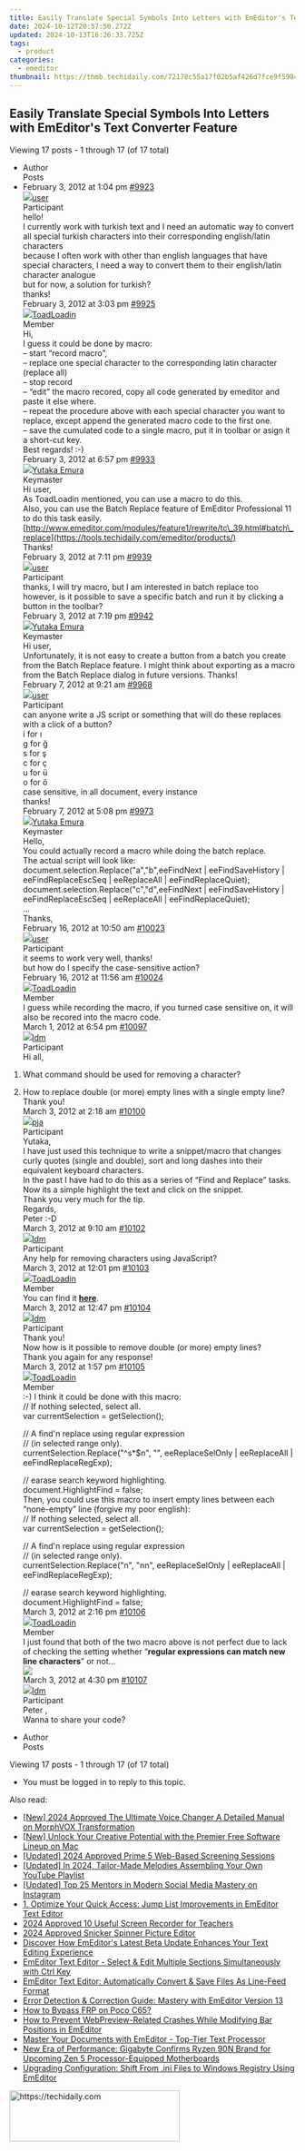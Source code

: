 ```yaml
---
title: Easily Translate Special Symbols Into Letters with EmEditor's Text Converter Feature
date: 2024-10-12T20:57:50.272Z
updated: 2024-10-13T16:26:33.725Z
tags:
  - product
categories:
  - emeditor
thumbnail: https://thmb.techidaily.com/72178c55a17f02b5af426d7fce9f5984667c0f559291ba6b4b11d31fc14a8936.jpg
---
```


## Easily Translate Special Symbols Into Letters with EmEditor's Text Converter Feature

Viewing 17 posts - 1 through 17 (of 17 total)

* Author  
Posts
* February 3, 2012 at 1:04 pm [#9923](https://tools.techidaily.com/emeditor/products/)  
[![](https://secure.gravatar.com/avatar/1900479d3983c44c0bc5f8d9d32d55c2?s=80&d=identicon&r=g)user](https://www.emeditor.com/forums/users/user/ "View user's profile")  
Participant  
hello!  
 I currently work with turkish text and I need an automatic way to convert all special turkish characters into their corresponding english/latin characters  
 because I often work with other than english languages that have special characters, I need a way to convert them to their english/latin character analogue  
 but for now, a solution for turkish?  
 thanks!  
February 3, 2012 at 3:03 pm [#9925](https://tools.techidaily.com/emeditor/products/)  
[![](https://secure.gravatar.com/avatar/9dac5ab27354edc3ff070db8ce1a1a66?s=80&d=identicon&r=g)ToadLoadin](https://www.emeditor.com/forums/users/ToadLoadin/ "View ToadLoadin's profile")  
Member  
Hi,  
 I guess it could be done by macro:  
 – start “record macro”,  
 – replace one special character to the corresponding latin character (replace all)  
 – stop record  
 – “edit” the macro recored, copy all code generated by emeditor and paste it else where.  
 – repeat the procedure above with each special character you want to replace, except append the generated macro code to the first one.  
 – save the cumulated code to a single macro, put it in toolbar or asign it a short-cut key.  
 Best regards! :-)  
February 3, 2012 at 6:57 pm [#9933](https://tools.techidaily.com/emeditor/products/)  
[![](https://secure.gravatar.com/avatar/a0a6377144ed3636f985d87303f65ed2?s=80&d=identicon&r=g)Yutaka Emura](https://www.emeditor.com/forums/users/yemura/ "View Yutaka Emura's profile")  
Keymaster  
Hi user,  
 As ToadLoadin mentioned, you can use a macro to do this.  
 Also, you can use the Batch Replace feature of EmEditor Professional 11 to do this task easily.  
[http://www.emeditor.com/modules/feature1/rewrite/tc\_39.html#batch\_replace](https://tools.techidaily.com/emeditor/products/)  
 Thanks!  
February 3, 2012 at 7:11 pm [#9939](https://tools.techidaily.com/emeditor/products/)  
[![](https://secure.gravatar.com/avatar/1900479d3983c44c0bc5f8d9d32d55c2?s=80&d=identicon&r=g)user](https://www.emeditor.com/forums/users/user/ "View user's profile")  
Participant  
thanks, I will try macro, but I am interested in batch replace too  
 however, is it possible to save a specific batch and run it by clicking a button in the toolbar?  
February 3, 2012 at 7:19 pm [#9942](https://tools.techidaily.com/emeditor/products/)  
[![](https://secure.gravatar.com/avatar/a0a6377144ed3636f985d87303f65ed2?s=80&d=identicon&r=g)Yutaka Emura](https://www.emeditor.com/forums/users/yemura/ "View Yutaka Emura's profile")  
Keymaster  
Hi user,  
 Unfortunately, it is not easy to create a button from a batch you create from the Batch Replace feature. I might think about exporting as a macro from the Batch Replace dialog in future versions. Thanks!  
February 7, 2012 at 9:21 am [#9968](https://tools.techidaily.com/emeditor/products/)  
[![](https://secure.gravatar.com/avatar/1900479d3983c44c0bc5f8d9d32d55c2?s=80&d=identicon&r=g)user](https://www.emeditor.com/forums/users/user/ "View user's profile")  
Participant  
can anyone write a JS script or something that will do these replaces with a click of a button?  
 i for ı  
 g for ğ  
 s for ş  
 c for ç  
 u for ü  
 o for ö  
 case sensitive, in all document, every instance  
 thanks!  
February 7, 2012 at 5:08 pm [#9973](https://tools.techidaily.com/emeditor/products/)  
[![](https://secure.gravatar.com/avatar/a0a6377144ed3636f985d87303f65ed2?s=80&d=identicon&r=g)Yutaka Emura](https://www.emeditor.com/forums/users/yemura/ "View Yutaka Emura's profile")  
Keymaster  
Hello,  
 You could actually record a macro while doing the batch replace.  
 The actual script will look like:  
document.selection.Replace("a","b",eeFindNext | eeFindSaveHistory | eeFindReplaceEscSeq | eeReplaceAll | eeFindReplaceQuiet);  
	document.selection.Replace("c","d",eeFindNext | eeFindSaveHistory | eeFindReplaceEscSeq | eeReplaceAll | eeFindReplaceQuiet);  
	...  
	 Thanks,  
February 16, 2012 at 10:50 am [#10023](https://tools.techidaily.com/emeditor/products/)  
[![](https://secure.gravatar.com/avatar/1900479d3983c44c0bc5f8d9d32d55c2?s=80&d=identicon&r=g)user](https://www.emeditor.com/forums/users/user/ "View user's profile")  
Participant  
it seems to work very well, thanks!  
 but how do I specify the case-sensitive action?  
February 16, 2012 at 11:56 am [#10024](https://tools.techidaily.com/emeditor/products/)  
[![](https://secure.gravatar.com/avatar/9dac5ab27354edc3ff070db8ce1a1a66?s=80&d=identicon&r=g)ToadLoadin](https://www.emeditor.com/forums/users/ToadLoadin/ "View ToadLoadin's profile")  
Member  
I guess while recording the macro, if you turned case sensitive on, it will also be recored into the macro code.  
March 1, 2012 at 6:54 pm [#10097](https://tools.techidaily.com/emeditor/products/)  
[![](https://secure.gravatar.com/avatar/83ad7ff951b7e037cf2fc3c639335fbd?s=80&d=identicon&r=g)ldm](https://www.emeditor.com/forums/users/ldm/ "View ldm's profile")  
Participant  
Hi all,  
 1) What command should be used for removing a character?  
 2) How to replace double (or more) empty lines with a single empty line?  
 Thank you!  
March 3, 2012 at 2:18 am [#10100](https://tools.techidaily.com/emeditor/products/)  
[![](https://secure.gravatar.com/avatar/fe08348dfa8adcec6f894da4b8994023?s=80&d=identicon&r=g)pja](https://www.emeditor.com/forums/users/pja/ "View pja's profile")  
Participant  
Yutaka,  
 I have just used this technique to write a snippet/macro that changes curly quotes (single and double), sort and long dashes into their equivalent keyboard characters.  
 In the past I have had to do this as a series of “Find and Replace” tasks. Now its a simple highlight the text and click on the snippet.  
 Thank you very much for the tip.  
 Regards,  
 Peter :-D  
March 3, 2012 at 9:10 am [#10102](https://tools.techidaily.com/emeditor/products/)  
[![](https://secure.gravatar.com/avatar/83ad7ff951b7e037cf2fc3c639335fbd?s=80&d=identicon&r=g)ldm](https://www.emeditor.com/forums/users/ldm/ "View ldm's profile")  
Participant  
Any help for removing characters using JavaScript?  
March 3, 2012 at 12:01 pm [#10103](https://tools.techidaily.com/emeditor/products/)  
[![](https://secure.gravatar.com/avatar/9dac5ab27354edc3ff070db8ce1a1a66?s=80&d=identicon&r=g)ToadLoadin](https://www.emeditor.com/forums/users/ToadLoadin/ "View ToadLoadin's profile")  
Member  
You can find it [**here**](https://tools.techidaily.com/emeditor/products/).  
March 3, 2012 at 12:47 pm [#10104](https://tools.techidaily.com/emeditor/products/)  
[![](https://secure.gravatar.com/avatar/83ad7ff951b7e037cf2fc3c639335fbd?s=80&d=identicon&r=g)ldm](https://www.emeditor.com/forums/users/ldm/ "View ldm's profile")  
Participant  
Thank you!  
 Now how is it possible to remove double (or more) empty lines?  
 Thank you again for any response!  
March 3, 2012 at 1:57 pm [#10105](https://tools.techidaily.com/emeditor/products/)  
[![](https://secure.gravatar.com/avatar/9dac5ab27354edc3ff070db8ce1a1a66?s=80&d=identicon&r=g)ToadLoadin](https://www.emeditor.com/forums/users/ToadLoadin/ "View ToadLoadin's profile")  
Member  
:-) I think it could be done with this macro:  
// If nothing selected, select all.  
	var currentSelection = getSelection();  
	    
	// A find'n replace using regular expression  
	// (in selected range only).  
	currentSelection.Replace("^s*$n", "", eeReplaceSelOnly | eeReplaceAll | eeFindReplaceRegExp);  
	    
	// earase search keyword highlighting.  
	document.HighlightFind = false;  
 Then, you could use this macro to insert empty lines between each “none-empty” line (forgive my poor english):  
// If nothing selected, select all.  
	var currentSelection = getSelection();  
	    
	// A find'n replace using regular expression  
	// (in selected range only).  
	currentSelection.Replace("n", "nn", eeReplaceSelOnly | eeReplaceAll | eeFindReplaceRegExp);  
	    
	// earase search keyword highlighting.  
	document.HighlightFind = false;  
March 3, 2012 at 2:16 pm [#10106](https://tools.techidaily.com/emeditor/products/)  
[![](https://secure.gravatar.com/avatar/9dac5ab27354edc3ff070db8ce1a1a66?s=80&d=identicon&r=g)ToadLoadin](https://www.emeditor.com/forums/users/ToadLoadin/ "View ToadLoadin's profile")  
Member  
I just found that both of the two macro above is not perfect due to lack of checking the setting whether “**regular expressions can match new line characters**” or not…  
![](http://dl.dropbox.com/u/2516823/picture/2012-03/emeditor-search-customization.png)  
March 3, 2012 at 4:30 pm [#10107](https://tools.techidaily.com/emeditor/products/)  
[![](https://secure.gravatar.com/avatar/83ad7ff951b7e037cf2fc3c639335fbd?s=80&d=identicon&r=g)ldm](https://www.emeditor.com/forums/users/ldm/ "View ldm's profile")  
Participant  
Peter ,  
 Wanna to share your code?
* Author  
Posts

Viewing 17 posts - 1 through 17 (of 17 total)

* You must be logged in to reply to this topic.

<ins class="adsbygoogle"
     style="display:block"
     data-ad-format="autorelaxed"
     data-ad-client="ca-pub-7571918770474297"
     data-ad-slot="1223367746"></ins>

<ins class="adsbygoogle"
     style="display:block"
     data-ad-client="ca-pub-7571918770474297"
     data-ad-slot="8358498916"
     data-ad-format="auto"
     data-full-width-responsive="true"></ins>

<span class="atpl-alsoreadstyle">Also read:</span>
<div><ul>
<li><a href="https://article-posts.techidaily.com/new-2024-approved-the-ultimate-voice-changer-a-detailed-manual-on-morphvox-transformation/"><u>[New] 2024 Approved The Ultimate Voice Changer A Detailed Manual on MorphVOX Transformation</u></a></li>
<li><a href="https://some-approaches.techidaily.com/new-unlock-your-creative-potential-with-the-premier-free-software-lineup-on-mac/"><u>[New] Unlock Your Creative Potential with the Premier Free Software Lineup on Mac</u></a></li>
<li><a href="https://screen-mirroring-recording.techidaily.com/updated-2024-approved-prime-5-web-based-screening-sessions/"><u>[Updated] 2024 Approved Prime 5 Web-Based Screening Sessions</u></a></li>
<li><a href="https://youtube-tips.techidaily.com/ed-in-2024-tailor-made-melodies-assembling-your-own-youtube-playlist/"><u>[Updated] In 2024, Tailor-Made Melodies Assembling Your Own YouTube Playlist</u></a></li>
<li><a href="https://instagram-clips.techidaily.com/updated-top-25-mentors-in-modern-social-media-mastery-on-instagram/"><u>[Updated] Top 25 Mentors in Modern Social Media Mastery on Instagram</u></a></li>
<li><a href="https://win-wonderful.techidaily.com/1-optimize-your-quick-access-jump-list-improvements-in-emeditor-text-editor/"><u>1. Optimize Your Quick Access: Jump List Improvements in EmEditor Text Editor</u></a></li>
<li><a href="https://screen-video-capture.techidaily.com/2024-approved-10-useful-screen-recorder-for-teachers/"><u>2024 Approved 10 Useful Screen Recorder for Teachers</u></a></li>
<li><a href="https://extra-support.techidaily.com/2024-approved-snicker-spinner-picture-editor/"><u>2024 Approved Snicker Spinner Picture Editor</u></a></li>
<li><a href="https://win-wonderful.techidaily.com/discover-how-emeditors-latest-beta-update-enhances-your-text-editing-experience/"><u>Discover How EmEditor's Latest Beta Update Enhances Your Text Editing Experience</u></a></li>
<li><a href="https://win-wonderful.techidaily.com/emeditor-text-editor-select-and-edit-multiple-sections-simultaneously-with-ctrl-key/"><u>EmEditor Text Editor - Select & Edit Multiple Sections Simultaneously with Ctrl Key</u></a></li>
<li><a href="https://win-wonderful.techidaily.com/emeditor-text-editor-automatically-convert-and-save-files-as-line-feed-format/"><u>EmEditor Text Editor: Automatically Convert & Save Files As Line-Feed Format</u></a></li>
<li><a href="https://win-wonderful.techidaily.com/error-detection-and-correction-guide-mastery-with-emeditor-version-13/"><u>Error Detection & Correction Guide: Mastery with EmEditor Version 13</u></a></li>
<li><a href="https://android-frp.techidaily.com/how-to-bypass-frp-on-poco-c65-by-drfone-android/"><u>How to Bypass FRP on Poco C65?</u></a></li>
<li><a href="https://win-wonderful.techidaily.com/how-to-prevent-webpreview-related-crashes-while-modifying-bar-positions-in-emeditor/"><u>How to Prevent WebPreview-Related Crashes While Modifying Bar Positions in EmEditor</u></a></li>
<li><a href="https://win-wonderful.techidaily.com/master-your-documents-with-emeditor-top-tier-text-processor/"><u>Master Your Documents with EmEditor - Top-Tier Text Processor</u></a></li>
<li><a href="https://hardware-help.techidaily.com/new-era-of-performance-gigabyte-confirms-ryzen-90n-brand-for-upcoming-zen-5-processor-equipped-motherboards/"><u>New Era of Performance: Gigabyte Confirms Ryzen 90N Brand for Upcoming Zen 5 Processor-Equipped Motherboards</u></a></li>
<li><a href="https://win-wonderful.techidaily.com/upgrading-configuration-shift-from-ini-files-to-windows-registry-using-emeditor/"><u>Upgrading Configuration: Shift From .ini Files to Windows Registry Using EmEditor</u></a></li>
</ul></div>

<!-- affiliate ads begin -->
<a href="https://aligracehair.sjv.io/c/5597632/1948949/19272" target="_top" id="1948949">
  <img src="//a.impactradius-go.com/display-ad/19272-1948949" border="0" alt="https://techidaily.com" width="300" height="90"/>
</a>
<img height="0" width="0" src="https://aligracehair.sjv.io/i/5597632/1948949/19272" style="position:absolute;visibility:hidden;" border="0" />
<!-- affiliate ads end -->


